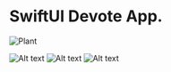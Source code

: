# SwiftUI Devote App.



![Plant](https://github.com/Dineydm/devote/blob/main/shots/App.gif)

![Alt text](https://github.com/Dineydm/devote/blob/main/shots/Screen1.png "Screen 1")
![Alt text](https://github.com/Dineydm/devote/blob/main/shots/Screen2.png "Screen 2")
![Alt text](https://github.com/Dineydm/devote/blob/main/shots/Screen3.png "Screen 3")
